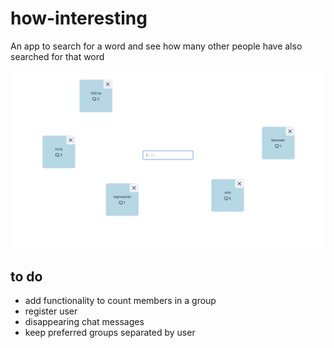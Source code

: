 # how-interesting
An app to search for a word and see how many other people have also searched for that word

![The app](app.png)

## to do

* add functionality to count members in a group
* register user
* disappearing chat messages
* keep preferred groups separated by user
